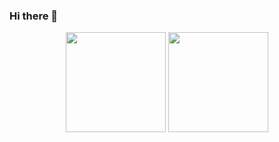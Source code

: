 ### Hi there 👋

<!--
**Convert-To/Convert-To** is a ✨ _special_ ✨ repository because its `README.md` (this file) appears on your GitHub profile.

Here are some ideas to get you started:

- 🔭 I’m currently working on ...
- 🌱 I’m currently learning ...
- 👯 I’m looking to collaborate on ...
- 🤔 I’m looking for help with ...
- 💬 Ask me about ...
- 📫 How to reach me: ...
- 😄 Pronouns: ...
- ⚡ Fun fact: ...
-->

<p align="center">
  <img height="160em" src="https://github-readme-stats.vercel.app/api?username=Convert-To&hide=issues,contribs&show_icons=true&theme=apprentice"/>
  <img height="160em" src="https://github-readme-stats.vercel.app/api/top-langs/?username=Convert-To&layout=compact&theme=apprentice"/>
</p>
